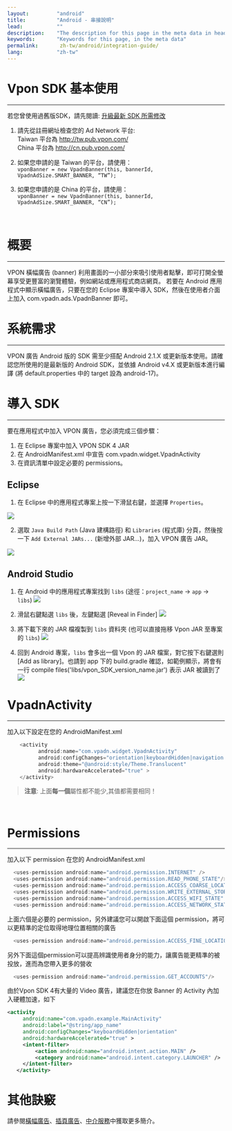 ```yaml
---
layout:         "android"
title:          "Android - 串接說明"
lead:           ""
description:    "The description for this page in the meta data in header."
keywords:       "Keywords for this page, in the meta data"
permalink:       zh-tw/android/integration-guide/
lang:           "zh-tw"
---
```


# Vpon SDK 基本使用
----
若您曾使用過舊版SDK，請先閱讀: [升級最新 SDK 所需修改](../../latest-news/update-to-SDK4_2_x/)

1. 請先從註冊網址檢查您的 Ad Network 平台: <br>
Taiwan 平台為 <http://tw.pub.vpon.com/> <br>
China  平台為 <http://cn.pub.vpon.com/>

2. 如果您申請的是 Taiwan 的平台，請使用： <br>
`vponBanner = new VpadnBanner(this, bannerId, VpadnAdSize.SMART_BANNER,
“TW”);`

3. 如果您申請的是 China 的平台，請使用： <br>
`vponBanner = new VpadnBanner(this, bannerId, VpadnAdSize.SMART_BANNER,
“CN”);`
<br>

# 概要
--------
VPON 橫幅廣告 (banner) 利用畫面的一小部分來吸引使用者點擊，即可打開全螢幕享受更豐富的瀏覽體驗，例如網站或應用程式商店網頁。
若要在 Android 應用程式中顯示橫幅廣告，只要在您的 Eclipse 專案中導入 SDK，然後在使用者介面上加入 com.vpadn.ads.VpadnBanner 即可。
# 系統需求
-----------
VPON 廣告 Android 版的 SDK 需至少搭配 Android 2.1.X 或更新版本使用。請確認您所使用的是最新版的 Android SDK，並依據 Android v4.X 或更新版本進行編譯 (將 default.properties 中的 target 設為 android-17)。

# 導入 SDK
----------
要在應用程式中加入 VPON 廣告，您必須完成三個步驟：

1. 在 Eclipse 專案中加入 VPON SDK 4 JAR
2. 在 AndroidManifest.xml 中宣告 com.vpadn.widget.VpadnActivity
3. 在資訊清單中設定必要的 permissions。


## Eclipse
1. 在 Eclipse 中的應用程式專案上按一下滑鼠右鍵，並選擇 `Properties`。
<img src="../../../assets/img/A-sdk330-01.png" >

2. 選取 `Java Build Path` (Java 建構路徑) 和 `Libraries` (程式庫) 分頁，然後按一下 `Add External JARs...` (新增外部 JAR...)，加入 VPON 廣告 JAR。
<img src="../../../assets/img/A-sdk330-02.png" >

## Android Studio
1. 在 Android 中的應用程式專案找到 `libs` (途徑：`project_name` -> `app` -> `libs`)
![]({{site.baseurl}}/assets/img/ProjectLibFolder.jpg)


2. 滑鼠右鍵點選 `libs` 後，左鍵點選 [Reveal in Finder]
![]({{site.baseurl}}/assets/img/DropJarFileToLibFolder.jpg)


3. 將下載下來的 JAR 檔複製到 `libs` 資料夾 (也可以直接拖移 Vpon JAR 至專案的 `libs`)
![]({{site.baseurl}}/assets/img/MainInterface.jpg)



4. 回到 Android 專案，`libs` 會多出一個 Vpon 的 JAR 檔案，對它按下右鍵選則 [Add as library]。也請到 app 下的 build.gradle 確認，如範例顯示，將會有一行 compile files('libs/vpon_SDK_version_name.jar') 表示 JAR 被讀到了
![]({{site.baseurl}}/assets/img/ModifyBuildGradle.jpg)


# VpadnActivity
---
加入以下設定在您的 AndroidManifest.xml

``` java
    <activity
          android:name="com.vpadn.widget.VpadnActivity"
          android:configChanges="orientation|keyboardHidden|navigation|keyboard|screenLayout|uiMode|screenSize|smallestScreenSize"
          android:theme="@android:style/Theme.Translucent"
          android:hardwareAccelerated="true" >
    </activity>
```
> **注意**: 上面**每一個**屬性都不能少,其值都需要相同！

<br>

# Permissions
---
加入以下 permission 在您的 AndroidManifest.xml

```java
  <uses-permission android:name="android.permission.INTERNET" />
  <uses-permission android:name="android.permission.READ_PHONE_STATE"/>
  <uses-permission android:name="android.permission.ACCESS_COARSE_LOCATION"/>
  <uses-permission android:name="android.permission.WRITE_EXTERNAL_STORAGE" />
  <uses-permission android:name="android.permission.ACCESS_WIFI_STATE" />
  <uses-permission android:name="android.permission.ACCESS_NETWORK_STATE"/>
```
上面六個是必要的 permission，另外建議您可以開啟下面這個 permission，將可以更精準的定位取得地理位置相關的廣告


```java
  <uses-permission android:name="android.permission.ACCESS_FINE_LOCATION"/>
```
另外下面這個permission可以提高辨識使用者身分的能力，讓廣告能更精準的被投放，進而為您帶入更多的營收


```java
  <uses-permission android:name="android.permission.GET_ACCOUNTS"/>
```

由於Vpon SDK 4有大量的 Video 廣告，建議您在你放 Banner 的 Activity 內加入硬體加速，如下


```xml
<activity
     android:name="com.vpadn.example.MainActivity"
     android:label="@string/app_name"
     android:configChanges="keyboardHidden|orientation"
     android:hardwareAccelerated="true" >
     <intent-filter>
         <action android:name="android.intent.action.MAIN" />
         <category android:name="android.intent.category.LAUNCHER" />
     </intent-filter>
   </activity>
```



# 其他訣竅
請參閱[橫幅廣告](../banner)、[插頁廣告](../Interstitial)、[中介服務](../mediation)中獲取更多簡介。
